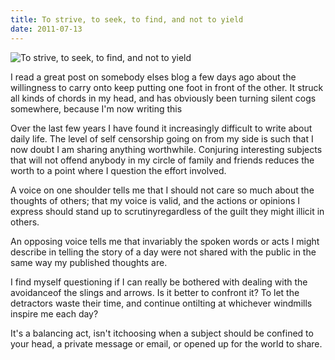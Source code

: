 ```yaml
---
title: To strive, to seek, to find, and not to yield
date: 2011-07-13
---
```


![To strive, to seek, to find, and not to yield](https://source.unsplash.com/npxXWgQ33ZQ/1600x900)

I read a great post on somebody elses blog a few days ago about the willingness to carry onto keep putting one foot in front of the other. It struck all kinds of chords in my head, and has obviously been turning silent cogs somewhere, because I'm now writing this

Over the last few years I have found it increasingly difficult to write about daily life. The level of self censorship going on from my side is such that I now doubt I am sharing anything worthwhile. Conjuring interesting subjects that will not offend anybody in my circle of family and friends reduces the worth to a point where I question the effort involved.

A voice on one shoulder tells me that I should not care so much about the thoughts of others; that my voice is valid, and the actions or opinions I express should stand up to scrutinyregardless of the guilt they might illicit in others.

An opposing voice tells me that invariably the spoken words or acts I might describe in telling the story of a day were not shared with the public in the same way my published thoughts are.

I find myself questioning if I can really be bothered with dealing with the avoidanceof the slings and arrows. Is it better to confront it? To let the detractors waste their time, and continue ontilting at whichever windmills inspire me each day?

It's a balancing act, isn't itchoosing when a subject should be confined to your head, a private message or email, or opened up for the world to share.